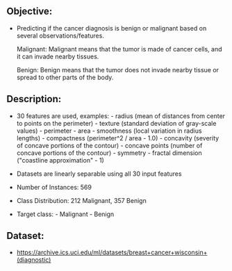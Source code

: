 ## Objective:
- Predicting if the cancer diagnosis is benign or malignant based on several observations/features.

   Malignant: Malignant means that the tumor is made of cancer cells, and it can invade nearby tissues.

   Benign: Benign means that the tumor does not invade nearby tissue or spread to other parts of the body.

## Description:
- 30 features are used, examples:
        - radius (mean of distances from center to points on the perimeter)
        - texture (standard deviation of gray-scale values)
        - perimeter
        - area
        - smoothness (local variation in radius lengths)
        - compactness (perimeter^2 / area - 1.0)
        - concavity (severity of concave portions of the contour)
        - concave points (number of concave portions of the contour)
        - symmetry 
        - fractal dimension ("coastline approximation" - 1)

- Datasets are linearly separable using all 30 input features
- Number of Instances: 569
- Class Distribution: 212 Malignant, 357 Benign
- Target class:
         - Malignant
         - Benign 

## Dataset:
- https://archive.ics.uci.edu/ml/datasets/breast+cancer+wisconsin+(diagnostic)
